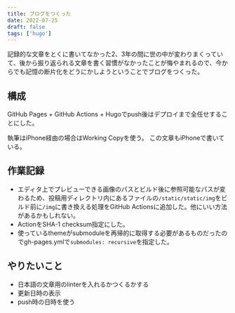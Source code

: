 ```yaml
---
title: ブログをつくった
date: 2022-07-25
draft: false
tags: ['hugo']
---
```


記録的な文章をとくに書いてなかった2、3年の間に世の中が変わりまくっていて、後から振り返られる文章を書く習慣がなかったことが悔やまれるので、今からでも記憶の断片化をどうにかしようということでブログをつくった。

## 構成

GitHub Pages + GitHub Actions + Hugoでpush後はデプロイまで全任せすることにした。

執筆はiPhone経由の場合はWorking Copyを使う。 この文章もiPhoneで書いている。

## 作業記録

- エディタ上でプレビューできる画像のパスとビルド後に参照可能なパスが変わるため、投稿用ディレクトリ内にあるファイルの`/static/static/img`をビルド前に`/img`に書き換える処理をGitHub Actionsに追加した。他にいい方法があるかもしれない。
- ActionをSHA-1 checksum指定にした。
- 使っているthemeがsubmoduleを再帰的に取得する必要があるものだったのでgh-pages.ymlで`submodules: recursive`を指定した。

## やりたいこと

- 日本語の文章用のlinterを入れるかつくるかする
- 更新日時の表示
- push時の日時を使う
 